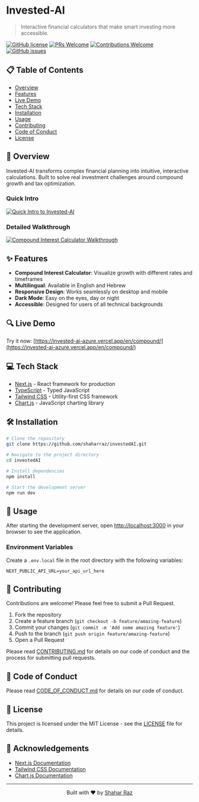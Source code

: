 # Invested-AI

> Interactive financial calculators that make smart investing more accessible.

[![GitHub license](https://img.shields.io/badge/license-MIT-blue.svg)](https://github.com/shaharraz/investedAI/blob/main/LICENSE)
[![PRs Welcome](https://img.shields.io/badge/PRs-welcome-brightgreen.svg)](https://github.com/shaharraz/investedAI/pulls)
[![Contributions Welcome](https://img.shields.io/badge/contributions-welcome-brightgreen.svg)](CONTRIBUTING.md)
[![GitHub issues](https://img.shields.io/github/issues/shaharraz/investedAI)](https://github.com/shaharraz/investedAI/issues)

## 📋 Table of Contents

- [Overview](#-overview)
- [Features](#-features)
- [Live Demo](#-live-demo)
- [Tech Stack](#-tech-stack)
- [Installation](#️-installation)
- [Usage](#-usage)
- [Contributing](#-contributing)
- [Code of Conduct](#-code-of-conduct)
- [License](#-license)

## 🚀 Overview

Invested-AI transforms complex financial planning into intuitive, interactive calculations. Built to solve real investment challenges around compound growth and tax optimization.

### Quick Intro
<!-- Add your quick intro video here -->
[![Quick Intro to Invested-AI](https://img.shields.io/badge/Watch-Quick%20Intro-red?style=for-the-badge&logo=youtube)](https://www.youtube.com/watch?v=J7ExqZrhhec)

### Detailed Walkthrough
<!-- Add your walkthrough video here -->
[![Compound Interest Calculator Walkthrough](https://img.shields.io/badge/Watch-Detailed%20Walkthrough-red?style=for-the-badge&logo=youtube)](https://www.youtube.com/watch?v=vWkmQNZXKrI)

## ✨ Features

- **Compound Interest Calculator**: Visualize growth with different rates and timeframes
- **Multilingual**: Available in English and Hebrew
- **Responsive Design**: Works seamlessly on desktop and mobile
- **Dark Mode**: Easy on the eyes, day or night
- **Accessible**: Designed for users of all technical backgrounds

## 🔍 Live Demo

Try it now: [https://invested-ai-azure.vercel.app/en/compound/](https://invested-ai-azure.vercel.app/en/compound/)

## 💻 Tech Stack

- [Next.js](https://nextjs.org/) - React framework for production
- [TypeScript](https://www.typescriptlang.org/) - Typed JavaScript
- [Tailwind CSS](https://tailwindcss.com/) - Utility-first CSS framework
- [Chart.js](https://www.chartjs.org/) - JavaScript charting library

## 🛠️ Installation

```bash
# Clone the repository
git clone https://github.com/shaharraz/investedAI.git

# Navigate to the project directory
cd investedAI

# Install dependencies
npm install

# Start the development server
npm run dev
```

## 🚀 Usage

After starting the development server, open [http://localhost:3000](http://localhost:3000) in your browser to see the application.

### Environment Variables

Create a `.env.local` file in the root directory with the following variables:

```
NEXT_PUBLIC_API_URL=your_api_url_here
```

## 🤝 Contributing

Contributions are welcome! Please feel free to submit a Pull Request.

1. Fork the repository
2. Create a feature branch (`git checkout -b feature/amazing-feature`)
3. Commit your changes (`git commit -m 'Add some amazing feature'`)
4. Push to the branch (`git push origin feature/amazing-feature`)
5. Open a Pull Request

Please read [CONTRIBUTING.md](CONTRIBUTING.md) for details on our code of conduct and the process for submitting pull requests.

## 📜 Code of Conduct

Please read [CODE_OF_CONDUCT.md](CODE_OF_CONDUCT.md) for details on our code of conduct.

## 📝 License

This project is licensed under the MIT License - see the [LICENSE](LICENSE) file for details.

## 🙏 Acknowledgements

- [Next.js Documentation](https://nextjs.org/docs)
- [Tailwind CSS Documentation](https://tailwindcss.com/docs)
- [Chart.js Documentation](https://www.chartjs.org/docs/latest/)

---

<p align="center">
  Built with ❤️ by <a href="https://github.com/shaharraz">Shahar Raz</a>
</p>

